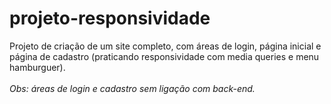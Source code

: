 # projeto-responsividade
Projeto de criação de um site completo, com áreas de login, página inicial e página de cadastro (praticando responsividade com media queries e menu hamburguer).<br><br>
_Obs: áreas de login e cadastro sem ligação com back-end._
